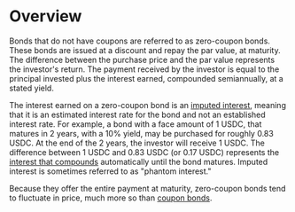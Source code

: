 # Overview

Bonds that do not have coupons are referred to as zero-coupon bonds. These bonds are issued at a discount and repay the par value, at maturity. The difference between the purchase price and the par value represents the investor's return. The payment received by the investor is equal to the principal invested plus the interest earned, compounded semiannually, at a stated yield.

The interest earned on a zero-coupon bond is an [imputed interest](https://www.investopedia.com/terms/i/imputedinterest.asp), meaning that it is an estimated interest rate for the bond and not an established interest rate. For example, a bond with a face amount of 1 USDC, that matures in 2 years, with a 10% yield, may be purchased for roughly 0.83 USDC. At the end of the 2 years, the investor will receive 1 USDC. The difference between 1 USDC and 0.83 USDC (or 0.17 USDC) represents the [interest that compounds](https://www.investopedia.com/terms/c/compoundinterest.asp) automatically until the bond matures. Imputed interest is sometimes referred to as "phantom interest."

Because they offer the entire payment at maturity, zero-coupon bonds tend to fluctuate in price, much more so than [coupon bonds](https://www.investopedia.com/terms/c/couponbond.asp).

